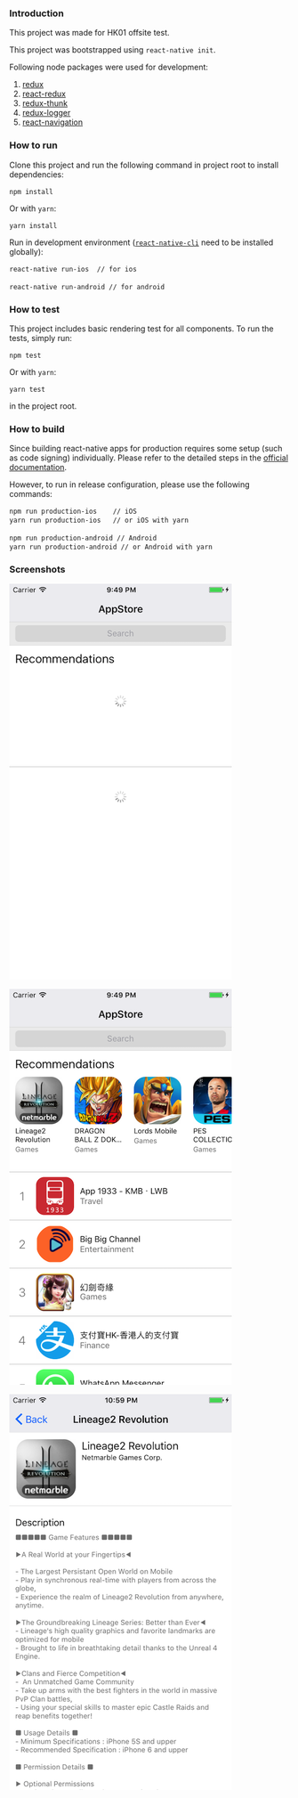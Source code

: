 ### Introduction
This project was made for HK01 offsite test.

This project was bootstrapped using `react-native init`.

Following node packages were used for development:

1. [redux](https://github.com/reactjs/redux/tree/master/docs)
2. [react-redux](https://github.com/reactjs/react-redux)
3. [redux-thunk](https://github.com/gaearon/redux-thunk)
4. [redux-logger](https://github.com/gaearon/redux-thunk)
5. [react-navigation](https://github.com/react-community/react-navigation)

### How to run

Clone this project and run the following command in project root to install dependencies:

    npm install

Or with `yarn`:

    yarn install

Run in development environment ([`react-native-cli`](https://www.npmjs.com/package/react-native-cli) need to be installed globally):

    react-native run-ios  // for ios

    react-native run-android // for android


### How to test

This project includes basic rendering test for all components. To run the tests, simply run:

    npm test

Or with `yarn`:

    yarn test

in the project root.

### How to build

Since building react-native apps for production requires some setup (such as code signing) individually. Please refer to the detailed steps in the [official documentation](http://facebook.github.io/react-native/releases/0.46/docs/running-on-device.html#building-your-app-for-production).

However, to run in release configuration, please use the following commands:

    npm run production-ios    // iOS
    yarn run production-ios   // or iOS with yarn

    npm run production-android // Android
    yarn run production-android // or Android with yarn


### Screenshots

![alt text](https://github.com/johnsonsu/react-native-hk01-test/raw/master/screenshots/loading.png)

![alt text](https://github.com/johnsonsu/react-native-hk01-test/raw/master/screenshots/home.png)

![alt text](https://github.com/johnsonsu/react-native-hk01-test/raw/master/screenshots/app.png)
